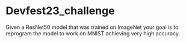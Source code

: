 # Devfest23_challenge
Given a ResNet50 model that was trained on ImageNet your goal is to reprogram the model to work on MNIST achieving very high accuracy.
